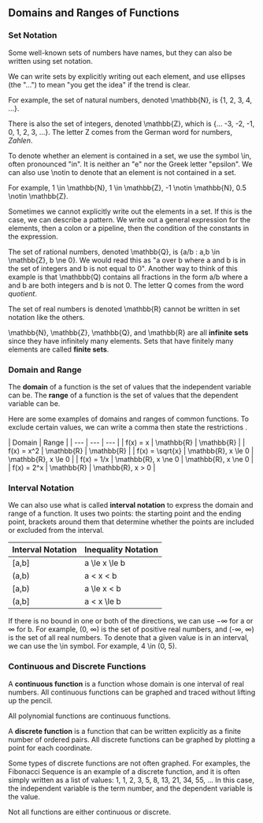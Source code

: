 Domains and Ranges of Functions
-------

### Set Notation

Some well-known sets of numbers have names, but they can also be written using set notation.

We can write sets by explicitly writing out each element, and use ellipses (the "...") to mean "you get the idea" if the trend is clear.

For example, the set of natural numbers, denoted \mathbb{N}, is {1, 2, 3, 4, ...}. 

There is also the set of integers, denoted \mathbb{Z}, which is {... -3, -2, -1, 0, 1, 2, 3, ...}. The letter Z comes from the German word for numbers, *Zahlen*.

To denote whether an element is contained in a set, we use the symbol \in, often pronounced "in". It is neither an "e" nor the Greek letter "epsilon". We can also use \notin to denote that an element is not contained in a set.

For example, 1 \in \mathbb{N}, 1 \in \mathbb{Z}, -1 \notin \mathbb{N}, 0.5 \notin \mathbb{Z}.

Sometimes we cannot explicitly write out the elements in a set. If this is the case, we can describe a pattern. We write out a general expression for the elements, then a colon or a pipeline, then the condition of the constants in the expression.

The set of rational numbers, denoted \mathbb{Q}, is {a/b : a,b \in \mathbb{Z}, b \ne 0}. We would read this as  "a over b where a and b is in the set of integers and b is not equal to 0".  Another way to think of this example is that \mathbbb(Q) contains all fractions in the form a/b where a and b are both integers and b is not 0. The letter Q comes from the word *quotient*.

The set of real numbers is denoted \mathbb{R} cannot be written in set notation like the others. 

\mathbb{N}, \mathbb{Z}, \mathbb{Q}, and \mathbb{R} are all **infinite sets** since they have infinitely many elements. Sets that have finitely many elements are called **finite sets**.


### Domain and Range

The **domain** of a function is the set of values that the independent variable can be.
The **range** of a function is the set of values that the dependent variable can be.

Here are some examples of domains and ranges of common functions. To exclude certain values, we can write a comma then state the restrictions .

| Domain | Range |
| --- | --- | --- |
| f(x) = x | \mathbb{R} | \mathbb{R} |
| f(x) = x^2 | \mathbb{R} | \mathbb{R} |
| f(x) = \sqrt{x} | \mathbb{R}, x \le 0 | \mathbb{R}, x \le 0 |
| f(x) = 1/x | \mathbb{R}, x \ne 0 | \mathbb{R}, x \ne 0 |
| f(x) = 2^x | \mathbb{R} | \mathbb{R}, x > 0 |


### Interval Notation

We can also use what is called **interval notation** to express the domain and range of a function. It uses two points: the starting point and the ending point, brackets around them that determine whether the points are included or excluded from the interval.

| Interval Notation | Inequality Notation |
| --- | --- |
| [a,b] | a \le x \le b |
| (a,b) | a < x < b |
| [a,b) | a \le x < b |
| (a,b] | a < x \le b |

If there is no bound in one or both of the directions, we can use −∞ for a or ∞ for b. For example, (0, ∞) is the set of positive real numbers, and (-∞, ∞) is the set of all real numbers. To denote that a given value is in an interval, we can use the \in symbol. For example, 4 \in (0, 5).


### Continuous and Discrete Functions

A **continuous function** is a function whose domain is one interval of real numbers. All continuous functions can be graphed and traced without lifting up the pencil.

All polynomial functions are continuous functions.

A **discrete function** is a function that can be written explicitly as a finite number of ordered pairs. All discrete functions can be graphed by plotting a point for each coordinate.

Some types of discrete functions are not often graphed. For examples, the Fibonacci Sequence is an example of a discrete function, and it is often simply written as a list of values: 1, 1, 2, 3, 5, 8, 13, 21, 34, 55, ... In this case, the independent variable is the term number, and the dependent variable is the value.

Not all functions are either continuous or discrete.